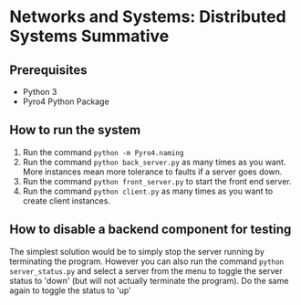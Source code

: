 # Networks and Systems: Distributed Systems Summative

## Prerequisites
- Python 3
- Pyro4 Python Package

## How to run the system
1. Run the command `python -m Pyro4.naming`
2. Run the command `python back_server.py` as many times as you want. More instances mean more tolerance to faults if a server goes down.
3. Run the command `python front_server.py` to start the front end server.
4. Run the command `python client.py` as many times as you want to create client instances.

## How to disable a backend component for testing
The simplest solution would be to simply stop the server running by terminating the program. However you can also run the command `python server_status.py` and select a server from the menu to toggle the server status to 'down' (but will not actually terminate the program). Do the same again to toggle the status to 'up'
